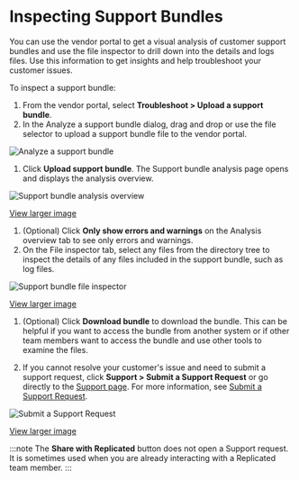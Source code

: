 # Inspecting Support Bundles

You can use the vendor portal to get a visual analysis of customer support bundles and use the file inspector to drill down into the details and logs files. Use this information to get insights and help troubleshoot your customer issues.

To inspect a support bundle:

1. From the vendor portal, select **Troubleshoot > Upload a support bundle**.
1. In the Analyze a support bundle dialog, drag and drop or use the file selector to upload a support bundle file to the vendor portal.

  ![Analyze a support bundle](/images/support-bundle-analyze.png)

1. Click **Upload support bundle**.
  The Support bundle analysis page opens and displays the analysis overview.

  ![Support bundle analysis overview](/images/support-bundle-analysis-overview.png)

  [View larger image](/images/support-bundle-analysis-overview.png)

1. (Optional) Click **Only show errors and warnings** on the Analysis overview tab to see only errors and warnings.
1. On the File inspector tab, select any files from the directory tree to inspect the details of any files included in the support bundle, such as log files.

  ![Support bundle file inspector](/images/support-bundle-file-inspector.png)

  [View larger image](/images/support-bundle-file-inspector.png)

1. (Optional) Click **Download bundle** to download the bundle. This can be helpful if you want to access the bundle from another system or if other team members want to access the bundle and use other tools to examine the files.

1. If you cannot resolve your customer's issue and need to submit a support request, click **Support > Submit a Support Request** or go directly to the [Support page](https://vendor.replicated.com/support). For more information, see [Submit a Support Request](support-submit-request).

  ![Submit a Support Request](/images/support.png)

  [View larger image](/images/support.png)

  :::note
  The **Share with Replicated** button does not open a Support request. It is sometimes used when you are already interacting with a Replicated team member.
  :::
